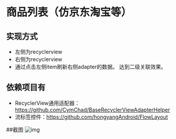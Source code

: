 # 商品列表（仿京东淘宝等）
## 实现方式

* 左侧为recyclerview
* 右侧为recyclerview
* 通过点击左侧item刷新右侧adapter的数据。
达到二级关联效果。

## 依赖项目有
* RecyclerView通用适配器：https://github.com/CymChad/BaseRecyclerViewAdapterHelper
* 流标签控件：https://github.com/hongyangAndroid/FlowLayout

##截图
![img](http://github.com/Jerome-MJ/CategoryList/raw/master/screenshots/WechatIMG3.jpeg)

